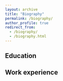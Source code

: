 ```yaml
---
layout: archive
title: "Biography"
permalink: /biography/
author_profile: true
redirect_from: 
  - /biography/
  - /biography.html
---
```


## Education


## Work experience
